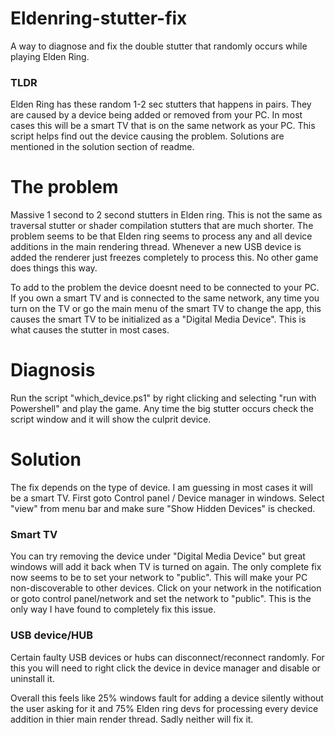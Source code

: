 # Eldenring-stutter-fix
A way to diagnose and fix the double stutter that randomly occurs while playing Elden Ring.

### TLDR
Elden Ring has these random 1-2 sec stutters that happens in pairs. They are caused by a device being added or removed from your PC. In most cases this will be a smart TV that is on the same network as your PC. This script helps find out the device causing the problem. Solutions are mentioned in the solution section of readme.

# The problem
Massive 1 second to 2 second stutters in Elden ring. This is not the same as traversal stutter or shader compilation stutters that are much shorter. The problem seems to be that Elden ring seems to process any and all device additions in the main rendering thread. Whenever a new USB device is added the renderer just freezes completely to process this. No other game does things this way.

To add to the problem the device doesnt need to be connected to your PC. If you own a smart TV and is connected to the same network, any time you turn on the TV or go the main menu of the smart TV to change the app, this causes the smart TV to be initialized as a "Digital Media Device". This is what causes the stutter in most cases. 

# Diagnosis
Run the script "which_device.ps1" by right clicking and selecting "run with Powershell" and play the game. Any time the big stutter occurs check the script window and it will show the culprit device.

  # Solution
  The fix depends on the type of device. I am guessing in most cases it will be a smart TV. First goto Control panel / Device manager in windows. Select "view" from menu bar and make sure "Show Hidden Devices" is checked.
  
  ### Smart TV
  You can try removing the device under "Digital Media Device" but great windows will add it back when TV is turned on again. The only complete fix now seems to be to set your network to "public". This will make your PC non-discoverable to other devices. Click on your network in the notification or goto control panel/network and set the network to "public". This is the only way I have found to completely fix this issue.
  
  ### USB device/HUB
  Certain faulty USB devices or hubs can disconnect/reconnect randomly. For this you will need to right click the device in device manager and disable or uninstall it.

Overall this feels like 25% windows fault for adding a device silently without the user asking for it and 75% Elden ring devs for processing every device addition in thier main render thread. Sadly neither will fix it.
